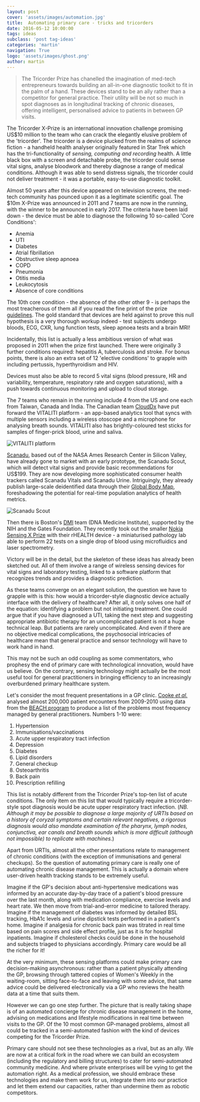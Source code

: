 ```yaml
---
layout: post
cover: 'assets/images/automation.jpg'
title:  Automating primary care - tricks and tricorders
date: 2016-05-12 10:00:00
tags: ideas
subclass: 'post tag-ideas'
categories: 'martin'
navigation: True
logo: 'assets/images/ghost.png'
author: martin
---
```


> The Tricorder Prize has chanelled the imagination of med-tech entrepreneurs towards building an all-in-one diagnostic toolkit to fit in the palm of a hand. These devices stand to be an ally rather than a competitor for general practice. Their utility will be not so much in spot diagnoses as in longitudinal tracking of chronic diseases, offering intelligent, personalised advice to patients in between GP visits. 

The Tricorder X-Prize is an international innovation challenge promising US$10 million to the team who can crack the elegantly elusive problem of the 'tricorder'. The tricorder is a device plucked from the realms of science fiction - a handheld health analyser originally featured in Star Trek which has the tri-functionality of *sensing, computing and recording* health. A little black box with a screen and detachable probe, the tricorder could sense vital signs, analyse bloodwork and thereby diagnose a range of medical conditions. Although it was able to send distress signals, the tricorder could not deliver treatment - it was a portable, easy-to-use diagnostic toolkit. 

Almost 50 years after this device appeared on television screens, the med-tech community has pounced upon it as a legitimate scientific goal. The $10m X-Prize was announced in 2011 and 7 teams are now in the running, with the winner to be announced in early 2017. The criteria have been laid down - the device must be able to diagnose the following 10 so-called 'Core Conditions':

* Anemia
* UTI
* Diabetes
* Atrial fibrillation
* Obstructive sleep apnoea
* COPD
* Pneumonia
* Otitis media
* Leukocytosis
* Absence of core conditions

The 10th core condition - the absence of the other other 9 - is perhaps the most treacherous of them all if you read the fine print of the prize [guidelines](http://tricorder.xprize.org/about/guidelines). The gold standard that devices are held against to prove this null hypothesis is a very thorough workup indeed - test subjects undergo bloods, ECG, CXR, lung function tests, sleep apnoea tests and a brain MRI!

Incidentally, this list is actually a less ambitious version of what was proposed in 2011 when the prize first launched. There were originally 3 further conditions required: hepatitis A, tuberculosis and stroke. For bonus points, there is also an extra set of 12 'elective conditions' to grapple with including pertussis, hyperthyroidism and HIV.

Devices must also be able to record 5 vital signs (blood pressure, HR and variability, temperature, respiratory rate and oxygen saturations), with a push towards continuous monitoring and upload to cloud storage. 

The 7 teams who remain in the running include 4 from the US and one each from Taiwan, Canada and India. The Canadian team [CloudDx](http://www.clouddx.com/) have put forward the VITALITI platform - an app-based analytics tool that syncs with multiple sensors including a wireless otoscope and a microphone for analysing breath sounds. VITALITI also has brightly-coloured test sticks for samples of finger-prick blood, urine and saliva. 

![VITALITI platform](http://www.clouddx.com/img/vitaliti_system.jpg "VITALITI platform")

[Scanadu](https://www.scanadu.com/), based out of the NASA Ames Research Center in Silicon Valley, have already gone to market with an early prototype, the Scanadu Scout, which will detect vital signs and provide basic recommendations for US$199.  They are now developing more sophisticated consumer health trackers called Scanadu Vitals and Scanadu Urine. Intriguingly, they already publish large-scale deidentified data through their [Global Body Map]( https://www.scanadu.com/globalbodymap/), foreshadowing the potential for real-time population analytics of health metrics. 

![Scanadu Scout](https://tctechcrunch2011.files.wordpress.com/2013/05/scanadu-scout.jpg "Scanadu Scout")

Then there is Boston's [DMI](http://www.dnamedinstitute.com/) team (DNA Medicine Institute), supported by the NIH and the Gates Foundation. They recently took out the smaller [Nokia Sensing X Prize](http://sensing.xprize.org/) with their rHEALTH device - a miniaturised pathology lab able to perform 22 tests on a single drop of blood using microfluidics and laser spectrometry.

Victory will be in the detail, but the skeleton of these ideas has already been sketched out. All of them involve a range of wireless sensing devices for vital signs and laboratory testing, linked to a software platform that recognizes trends and provides a diagnostic prediction.   

As these teams converge on an elegant solution, the question we have to grapple with is this: how would a tricorder-style diagnostic device actually interface with the delivery of healthcare? After all, it only solves one half of the equation: identifying a problem but not initiating treatment. One could argue that if you have diagnosed a UTI, taking the next step and suggesting appropriate antibiotic therapy for an uncomplicated patient is not a huge technical leap. But patients are rarely uncomplicated. And even if there are no objective medical complications, the psychosocial intricacies of healthcare mean that general practice and sensor technology will have to work hand in hand. 

This may not be such an odd coupling as some commentators, who prophesy the end of primary care with technological innovation, would have us believe. On the contrary, sensing technology might actually be the most useful tool for general practitioners in bringing efficiency to an increasingly overburdened primary healthcare system. 

Let's consider the most frequent presentations in a GP clinic. [Cooke *et al.*]( http://www.racgp.org.au/afp/2013/januaryfebruary/common-general-practice-presentations/) analysed almost 200,000 patient encounters from 2009-2010 using data from the [BEACH program](http://sydney.edu.au/medicine/fmrc/beach/) to produce a list of the problems most frequency managed by general practitioners. Numbers 1-10 were: 

1. Hypertension
2. Immunisations/vaccinations
3. Acute upper respiratory tract infection
4. Depression
5. Diabetes
6. Lipid disorders
7. General checkup
8. Osteoarthritis
9. Back pain
10. Prescription refilling

This list is notably different from the Tricorder Prize's top-ten list of acute conditions. The only item on this list that would typically require a tricorder-style spot diagnosis would be acute upper respiratory tract infection. (*NB. Although it may be possible to diagnose a large majority of URTIs based on a history of coryzal symptoms and certain relevant negatives, a rigorous diagnosis would also mandate examination of the pharynx, lymph nodes, conjunctiva, ear canals and breath sounds which is more difficult (although not impossible) to replicate with machines.*)

Apart from URTIs, almost all the other presentations relate to management of chronic conditions (with the exception of immunisations and general checkups). So the question of automating primary care is really one of automating chronic disease management. This is actually a domain where user-driven health tracking stands to be extremely useful. 

Imagine if the GP's decision about anti-hypertensive medications was informed by an accurate day-by-day trace of a patient's blood pressure over the last month, along with medication compliance, exercise levels and heart rate. We then move from trial-and-error medicine to tailored therapy. Imagine if the management of diabetes was informed by detailed BSL tracking, HbA1c levels and urine dipstick tests performed in a patient's home. Imagine if analgesia for chronic back pain was titrated in real time based on pain scores and side effect profile, just as it is for hospital inpatients. Imagine if cholesterol checks could be done in the household and subjects triaged to physicians accordingly. Primary care would be all the richer for it!

At the very minimum, these sensing platforms could make primary care decision-making asynchronous: rather than a patient physically attending the GP, browsing through tattered copies of Women's Weekly in the waiting-room, sitting face-to-face and leaving with some advice, that same advice could be delivered electronically via a GP who reviews the health data at a time that suits them. 

However we can go one step further. The picture that is really taking shape is of an automated concierge for chronic disease management in the home, advising on medications and lifestyle modifications in real time between visits to the GP. Of the 10 most common GP-managed problems, almost all could be tracked in a semi-automated fashion with the kind of devices competing for the Tricorder Prize.  

Primary care should not see these technologies as a rival, but as an ally. We are now at a critical fork in the road where we can build an ecosystem (including the regulatory and billing structures) to cater for semi-automated community medicine. And where private enterprises will be vying to get the automation right. As a medical profession, we should embrace these technologies and make them work for us, integrate them into our practice and let them extend our capacities, rather than undermine them as robotic competitors. 

